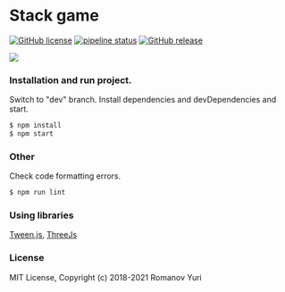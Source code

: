 # Stack game

[![GitHub license](https://img.shields.io/github/license/darteil/darteil-projects.ru?style=for-the-badge)](https://github.com/darteil/darteil-projects.ru/blob/master/LICENSE.md) [![pipeline status](https://img.shields.io/gitlab/pipeline/darteil_projects/StackGame/master?style=for-the-badge)](https://gitlab.com/darteil_projects/StackGame/commits/master) [![GitHub release](https://img.shields.io/github/release/darteil/StackGame?style=for-the-badge)](https://github.com/darteil/StackGame/releases) 

![](media/demo.gif)

### Installation and run project.

Switch to "dev" branch.
Install dependencies and devDependencies and start.

```sh
$ npm install
$ npm start
```

### Other

Check code formatting errors.

```sh
$ npm run lint
```

### Using libraries

[Tween.js](https://github.com/tweenjs/tween.js/),
[ThreeJs](https://github.com/mrdoob/three.js/)

### License

MIT License, Copyright (c) 2018-2021 Romanov Yuri
